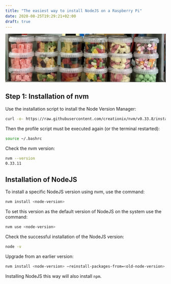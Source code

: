 ```yaml
---
title: "The easiest way to install NodeJS on a Raspberry Pi"
date: 2020-08-25T19:29:21+02:00
draft: true
---
```


![Install NodeJS on a RaspberryPi](/img/install-node.jpeg)

## Step 1: Installation of nvm
Use the installation script to install the Node Version Manager:

```bash
curl -o- https://raw.githubusercontent.com/creationix/nvm/v0.33.8/install.sh | bash
```

Then the profile script must be executed again (or the terminal restarted):

```bash
source ~/.bashrc
```

Check the nvm version:

```bash
nvm --version
0.33.11
```

## Installation of NodeJS

To install a specific NodeJS version using nvm, use the command:

```bash
nvm install <node-version>
```

To set this version as the default version of NodeJS on the system use the command:

```bash
nvm use <node-version>
```

Check the successful installation of the NodeJS version:

```bash
node -v
```

Upgrade from an earlier version:

```bash
nvm install <node-version> —reinstall-packages-from=<old-node-version>
```

Installing NodeJS this way will also install ```npm```.